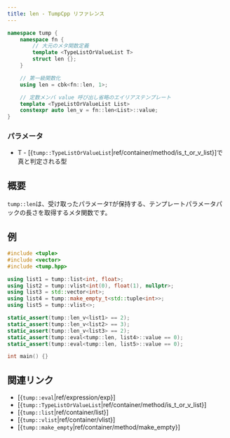 ```yaml
---
title: len - TumpCpp リファレンス
---
```


```cpp
namespace tump {
    namespace fn {
        // 大元のメタ関数定義
        template <TypeListOrValueList T>
        struct len {};
    }

    // 第一級関数化
    using len = cbk<fn::len, 1>;

    // 定数メンバ value 呼び出し省略のエイリアステンプレート
    template <TypeListOrValueList List>
    constexpr auto len_v = fn::len<List>::value;
}
```

### パラメータ

- T - [{`tump::TypeListOrValueList`|ref/container/method/is_t_or_v_list}]で真と判定される型

## 概要

`tump::len`は、受け取ったパラメータ`T`が保持する、テンプレートパラメータパックの長さを取得するメタ関数です。

## 例

```cpp
#include <tuple>
#include <vector>
#include <tump.hpp>

using list1 = tump::list<int, float>;
using list2 = tump::vlist<int(0), float(1), nullptr>;
using list3 = std::vector<int>;
using list4 = tump::make_empty_t<std::tuple<int>>;
using list5 = tump::vlist<>;

static_assert(tump::len_v<list1> == 2);
static_assert(tump::len_v<list2> == 3);
static_assert(tump::len_v<list3> == 2);
static_assert(tump::eval<tump::len, list4>::value == 0);
static_assert(tump::eval<tump::len, list5>::value == 0);

int main() {}
```

## 関連リンク

- [{`tump::eval`|ref/expression/exp}]
- [{`tump::TypeListOrValueList`|ref/container/method/is_t_or_v_list}]
- [{`tump::list`|ref/container/list}]
- [{`tump::vlist`|ref/container/vlist}]
- [{`tump::make_empty`|ref/container/method/make_empty}]
